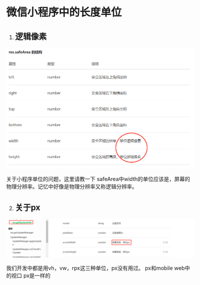 # 微信小程序中的长度单位

1. ## 逻辑像素

![img](./pic_logic_px.png)

关于小程序单位的问题，这里请教一下
safeArea中width的单位应该是，屏幕的物理分辨率。记忆中好像是物理分辨率又称逻辑分辨率。

2. ## 关于px

![img](./px.png)

 我们开发中都是用vh，vw，rpx这三种单位，px没有用过。
px和mobile web中的视口 px是一样的


